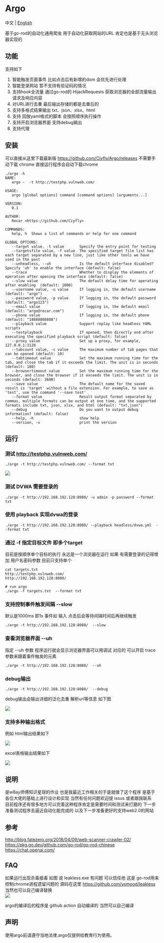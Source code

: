 # Argo

中文 |  [English ](./README_EN.md)

基于go-rod的自动化通用爬虫 用于自动化获取网站的URL 肯定也是基于无头浏览器实现的

## 功能
支持如下
1. 智能触发页面事件 比如点击后有新增的dom 会优先进行处理
2. 智能登录网站 暂不支持有验证码的情况
3. 支持hook全流量 通过go-rod的 HijackRequests 获取浏览器的全部流量输出请求及响应内容
4. 对URL进行去重 最后输出存储的都是去重后的
5. 支持多格式结果输出 txt、json、xlsx、html
6. 支持 回放yaml格式的脚本 会按照顺序执行操作
7. 支持开启浏览器界面 支持debug输出
8. 支持代理


## 安装

可以直接从这里下载最新版 https://github.com/Ciyfly/Argo/releases
不需要手动下载 chrome 直接运行程序会自动下载chrome

```shell
./argo -h
NAME:
   argo -  -t http://testphp.vulnweb.com/

USAGE:
   argo [global options] command [command options] [arguments...]

VERSION:
   0.1

AUTHOR:
   Recar <https://github.com/Ciyfly>

COMMANDS:
   help, h  Shows a list of commands or help for one command

GLOBAL OPTIONS:
   --target value, -t value       Specify the entry point for testing
   --targetsfile value, -f value  The specified target file list has each target separated by a new line, just like other tools we have used in the past
   --unheadless, --uh             Is the default interface disabled? Specify 'uh' to enable the interface (default: false)
   --trace                        Whether to display the elements of operation after opening the interface (default: false)
   --slow value                   The default delay time for operating after enabling  (default: 1000)
   --username value, -u value     If logging in, the default username  (default: "argo")
   --password value, -p value     If logging in, the default password (default: "argo123")
   --email value                  If logging in, the default email (default: "argo@recar.com")
   --phone value                  If logging in, the default phone (default: "18888888888")
   --playback value               Support replay like headless YAML scripts
   --testplayback                 If opened, then directly end after executing the specified playback script (default: false)
   --proxy value                  Set up a proxy, for example, 127.0.0.1:3128
   --tabcount value, -c value     The maximum number of tab pages that can be opened (default: 10)
   --tabtimeout value             Set the maximum running time for the tab, and close the tab if it exceeds the limit. The unit is in seconds (default: 180)
   --browsertimeout value         Set the maximum running time for the browser, and close the browser if it exceeds the limit. The unit is in seconds (default: 3600)
   --save value                   The default name for the saved result is 'target' without a file extension. For example, to save as 'test', use the command '--save test'
   --format value                 Result output format separated by commas, multiple formats can be output at one time, and the supported formats include txt, json, xlsx, and html (default: "txt,json")
   --debug                        Do you want to output debug information? (default: false)
   --help, -h                     show help
   --version, -v                  print the version

```

## 运行

### 测试 http://testphp.vulnweb.com/

```shell
./argo -t http://testphp.vulnweb.com/ --format txt 
```

![](imgs/vulnweb.svg)

### 测试 DVWA 需要登录的

```shell
./argo -t http://192.168.192.128:8080/ -u admin -p password --format txt
```

### 使用 playback 实现dvwa的登录  

```shell
./argo -t http://192.168.192.128:8080/ --playback headless/dvwa.yml  --format txt
```

### 通过 -f 指定目标文件 即多个target

目前是按顺序单个目标的执行 永远是一个浏览器在运行
如果 有需要登录的记得增加 用户名密码参数 目前只支持单个  

```shell
cat targets.txt
http://testphp.vulnweb.com/
http://192.168.192.128:8080/

# run argo
./argo -f targets.txt  --format txt
```

### 支持控制事件触发间隔 --slow
默认是1000ms 即1s 事件如 输入 点击后会等待间隔时间后再继续触发  

```shell
./argo -t http://192.168.192.128:8080/  --slow 
```

### 查看浏览器界面 --uh

指定 --uh 参数 程序运行就会显示浏览器界面可以用调试 对应的 可以开启 trace 参数来跟着事件触发的元素  

```shell
./argo -t http://192.168.192.128:8080/  --uh
```

### debug输出

```shell
./argo -t http://192.168.192.128:8080/  --debug
```

debug输出会输出详细的泛化去重 解析url等信息 如下图  

![](imgs/debug.jpg)


### 支持多种输出格式
例如 html输出结果如下  

![](imgs/result_html.jpg)

excel表格输出结果如下  

![](imgs/result_excel.jpg)




## 说明
是w8ay师傅知识星球的作业 也是我最近工作相关的于是就做了这个程序 是基于各位大佬的基础上进行设计和实现 当然有任何问题欢迎提 issus 或者跟我联系   
目前程序还有很多地方可以完善这种程序肯定是需要时间和测试来打磨的 下一步准备测试程序去逼近自动化能完成的 以及下一步准备更好的支持web2.0的网站


## 参考

http://blog.fatezero.org/2018/04/09/web-scanner-crawler-02/  
https://pkg.go.dev/github.com/go-rod/go-rod-chinese  
https://chat.openai.com/  

## FAQ 

如果运行出现杀毒报毒 如图 说 leakless.exe 有问题 可以信任他 这是 go-rod用来控制chrome进程遗留问题的 源码在这里 https://github.com/ysmood/leakless 当然也可以自己编译替换  
![](imgs/leakless.png)

argo的编译后的程序是 github action 自动编译的 当然可以自己编译  

## 声明

使用argo前请遵守当地法律,argo仅提供给教育行为使用。